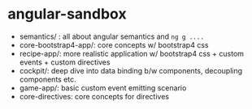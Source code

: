 # angular-sandbox

- semantics/ : all about angular semantics and `ng g ....` 
- core-bootstrap4-app/: core concepts w/ bootstrap4 css
- recipe-app/:  more realistic application w/ bootstrap4 css + custom events + custom directives
- cockpit/: deep dive into data binding b/w components, decoupling components etc.
- game-app/: basic custom event emitting scenario
- core-directives: core concepts for directives
